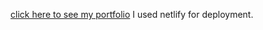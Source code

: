 [click here to see my portfolio](https://gerzson-pszota.netlify.app/)
I used netlify for deployment.
